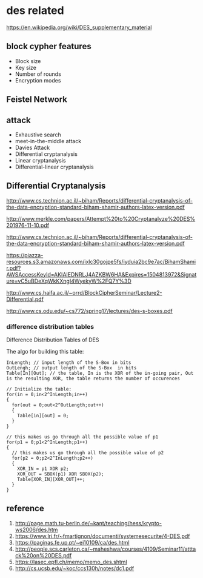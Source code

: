 # des related

https://en.wikipedia.org/wiki/DES_supplementary_material

## block cypher features

* Block size
* Key size
* Number of rounds
* Encryption modes

## Feistel Network

## attack

* Exhaustive search
* meet-in-the-middle attack
* Davies Attack
* Differential cryptanalysis
* Linear cryptanalysis
* Differential-linear cryptanalysis

## Differential Cryptanalysis

http://www.cs.technion.ac.il/~biham/Reports/differential-cryptanalysis-of-the-data-encryption-standard-biham-shamir-authors-latex-version.pdf

http://www.merkle.com/papers/Attempt%20to%20Cryptanalyze%20DES%201976-11-10.pdf

http://www.cs.technion.ac.il/~biham/Reports/differential-cryptanalysis-of-the-data-encryption-standard-biham-shamir-authors-latex-version.pdf

https://piazza-resources.s3.amazonaws.com/ixlc30gojpe5fs/iyduia2bc9e7ac/BihamShamir.pdf?AWSAccessKeyId=AKIAIEDNRLJ4AZKBW6HA&Expires=1504813972&Signature=vC5uBDeXqWkKXngI4WyekyW%2FQ7Y%3D

http://www.cs.haifa.ac.il/~orrd/BlockCipherSeminar/Lecture2-Differential.pdf

http://www.cs.odu.edu/~cs772/spring17/lectures/des-s-boxes.pdf

### difference distribution tables

Difference Distribution Tables of DES

The algo for building this table:

```
InLength; // input length of the S-Box in bits
OutLengh; // output length of the S-Box  in bits
Table[In][Out]; // the table, In is the XOR of the in-going pair, Out is the resulting XOR, the table returns the number of occurences

// Initialize the table:
for(in = 0;in<2^InLength;in++) 
{
  for(out = 0;out<2^OutLength;out++)
  {
    Table[in][out] = 0;
  }
}

// this makes us go through all the possible value of p1
for(p1 = 0;p1<2^InLength;p1++) 
{
  // this makes us go through all the possible value of p2
  for(p2 = 0;p2<2^InLength;p2++)
  {
    XOR_IN = p1 XOR p2;
    XOR_OUT = SBOX(p1) XOR SBOX(p2);
    Table[XOR_IN][XOR_OUT]++;
  }
} 
```

## reference
1. http://page.math.tu-berlin.de/~kant/teaching/hess/krypto-ws2006/des.htm
2. https://www.lri.fr/~fmartignon/documenti/systemesecurite/4-DES.pdf
3. https://paginas.fe.up.pt/~ei10109/ca/des.html
4. http://people.scs.carleton.ca/~maheshwa/courses/4109/Seminar11/atttack%20on%20DES.pdf
5. https://lasec.epfl.ch/memo/memo_des.shtml
6. http://cs.ucsb.edu/~koc/ccs130h/notes/dc1.pdf
